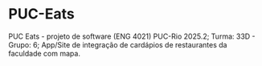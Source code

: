 # PUC-Eats
PUC Eats - projeto de software (ENG 4021) PUC-Rio 2025.2; Turma: 33D - Grupo: 6; App/Site de integração de cardápios de restaurantes da faculdade com mapa.
